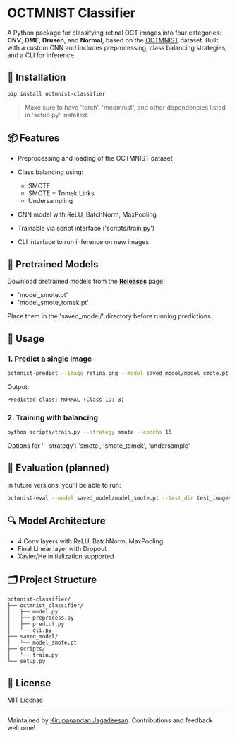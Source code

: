 # OCTMNIST Classifier

A Python package for classifying retinal OCT images into four categories: **CNV**, **DME**, **Drusen**, and **Normal**, based on the [OCTMNIST](https://medmnist.com/) dataset. Built with a custom CNN and includes preprocessing, class balancing strategies, and a CLI for inference.

## 🔧 Installation

```bash
pip install octmnist-classifier
```

> Make sure to have 'torch', 'medmnist', and other dependencies listed in 'setup.py' installed.

## 📦 Features

- Preprocessing and loading of the OCTMNIST dataset
- Class balancing using:

  - SMOTE
  - SMOTE + Tomek Links
  - Undersampling

- CNN model with ReLU, BatchNorm, MaxPooling
- Trainable via script interface ('scripts/train.py')
- CLI interface to run inference on new images

## 🧠 Pretrained Models

Download pretrained models from the **[Releases](https://github.com/anandhkirupa/octmnist-classifier/releases)** page:

- 'model_smote.pt'
- 'model_smote_tomek.pt'

Place them in the 'saved_model/' directory before running predictions.

## 🚀 Usage

### 1. Predict a single image

```bash
octmnist-predict --image retina.png --model saved_model/model_smote.pt
```

Output:

```
Predicted class: NORMAL (Class ID: 3)
```

### 2. Training with balancing

```bash
python scripts/train.py --strategy smote --epochs 15
```

Options for '--strategy': 'smote', 'smote_tomek', 'undersample'

## 🧪 Evaluation (planned)

In future versions, you'll be able to run:

```bash
octmnist-eval --model saved_model/model_smote.pt --test_dir test_images/
```

## 🔍 Model Architecture

- 4 Conv layers with ReLU, BatchNorm, MaxPooling
- Final Linear layer with Dropout
- Xavier/He initialization supported

## 🗂️ Project Structure

```
octmnist-classifier/
├── octmnist_classifier/
│   ├── model.py
│   ├── preprocess.py
│   ├── predict.py
│   └── cli.py
├── saved_model/
│   └── model_smote.pt
├── scripts/
│   └── train.py
└── setup.py
```

## 📄 License

MIT License

---

Maintained by [Kirupanandan Jagadeesan](https://www.linkedin.com/in/kirupanandanjagadeesan/). Contributions and feedback welcome!

